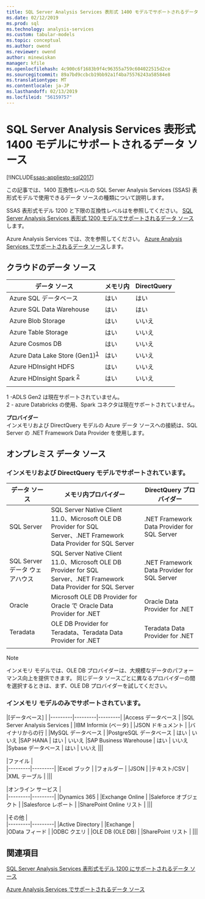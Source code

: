 ```yaml
---
title: SQL Server Analysis Services 表形式 1400 モデルでサポートされるデータ ソース |Microsoft Docs
ms.date: 02/12/2019
ms.prod: sql
ms.technology: analysis-services
ms.custom: tabular-models
ms.topic: conceptual
ms.author: owend
ms.reviewer: owend
author: minewiskan
manager: kfile
ms.openlocfilehash: 4c900c6f1683b9f4c96355a759c604022515d2ce
ms.sourcegitcommit: 89a7bd9ccbcb19bb92a1f4ba75576243a58584e8
ms.translationtype: MT
ms.contentlocale: ja-JP
ms.lasthandoff: 02/13/2019
ms.locfileid: "56159757"
---
```

# <a name="data-sources-supported-in-sql-server-analysis-services-tabular-1400-models"></a>SQL Server Analysis Services 表形式 1400 モデルにサポートされるデータ ソース

[!INCLUDE[ssas-appliesto-sql2017](../../includes/ssas-appliesto-sql2017.md)]

この記事では、1400 互換性レベルの SQL Server Analysis Services (SSAS) 表形式モデルで使用できるデータ ソースの種類について説明します。 

SSAS 表形式モデル 1200 と下限の互換性レベルはを参照してください。 [SQL Server Analysis Services 表形式 1200 モデルでサポートされるデータ ソース](data-sources-supported-ssas-tabular.md)します。

Azure Analysis Services では、次を参照してください。 [Azure Analysis Services でサポートされるデータ ソース](https://docs.microsoft.com/azure/analysis-services/analysis-services-datasource)します。


## <a name="cloud-data-sources"></a>クラウドのデータ ソース

|データ ソース  |メモリ内  |DirectQuery  |
|---------|---------|---------|
|Azure SQL データベース     |   はい      |    はい      |
|Azure SQL Data Warehouse     |   はい      |   はい       |
|Azure Blob Storage     |   はい       |    いいえ      |
|Azure Table Storage    |   はい       |    いいえ      |
|Azure Cosmos DB     |  はい        |  いいえ        |
|Azure Data Lake Store (Gen1)<sup>[1](#gen2)</sup>      |   はい       |    いいえ      |
|Azure HDInsight HDFS    |     はい     |   いいえ       |
|Azure HDInsight Spark <sup> [2](#databricks)</sup>     |   はい       |   いいえ       |
||||

<a name="gen2">1</a> -ADLS Gen2 は現在サポートされていません。   
<a name="databricks">2</a> - azure Databricks の使用、Spark コネクタは現在サポートされていません。   



**プロバイダー**   
インメモリおよび DirectQuery モデルの Azure データ ソースへの接続は、SQL Server の .NET Framework Data Provider を使用します。

## <a name="on-premises-data-sources"></a>オンプレミス データ ソース

### <a name="supported-by-in-memory-and-directquery-models"></a>インメモリおよび DirectQuery モデルでサポートされています。

|データ ソース | メモリ内プロバイダー | DirectQuery プロバイダー |
|  --- | --- | --- |
| SQL Server |SQL Server Native Client 11.0、Microsoft OLE DB Provider for SQL Server、.NET Framework Data Provider for SQL Server | .NET Framework Data Provider for SQL Server |
| SQL Server データ ウェアハウス |SQL Server Native Client 11.0、Microsoft OLE DB Provider for SQL Server、.NET Framework Data Provider for SQL Server | .NET Framework Data Provider for SQL Server |
| Oracle |Microsoft OLE DB Provider for Oracle で Oracle Data Provider for .NET |Oracle Data Provider for .NET | |
| Teradata |OLE DB Provider for Teradata、Teradata Data Provider for .NET |Teradata Data Provider for .NET | |
| | | |

> [!NOTE]
> インメモリ モデルでは、OLE DB プロバイダーは、大規模なデータのパフォーマンス向上を提供できます。 同じデータ ソースごとに異なるプロバイダーの間を選択するときは、まず、OLE DB プロバイダーを試してください。  

### <a name="supported-by-in-memory-models-only"></a>インメモリ モデルのみでサポートされています。

|[データベース]  |
|---------|---------|---------|
|Access データベース     | 
|SQL Server Analysis Services     | 
|IBM Informix (ベータ) | 
|JSON ドキュメント     | 
|バイナリからの行     | 
|MySQL データベース     | 
|PostgreSQL データベース    | はい | いいえ
|SAP HANA   | はい | いいえ
|SAP Business Warehouse    | はい | いいえ
|Sybase データベース     | はい | いいえ
|||

|ファイル  |  
|---------|---------|
|Excel ブック     |
|フォルダー     | 
|JSON | 
|テキスト/CSV    | 
|XML テーブル    | 
|||

|オンライン サービス  |  
|---------|---------|
|Dynamics 365      |
|Exchange Online     |
|Saleforce オブジェクト    | 
|Salesforce レポート     |
|SharePoint Online リスト     |
|||

|その他  |  
|---------|---------|
|Active Directory      | 
|Exchange     |  
|OData フィード     | 
|ODBC クエリ     | 
|OLE DB (OLE DB)  | 
|SharePoint リスト | 
|||

## <a name="see-also"></a>関連項目

[SQL Server Analysis Services 表形式モデル 1200 にサポートされるデータ ソース](data-sources-supported-ssas-tabular.md)

[Azure Analysis Services でサポートされるデータ ソース](https://docs.microsoft.com/azure/analysis-services/analysis-services-datasource)   
